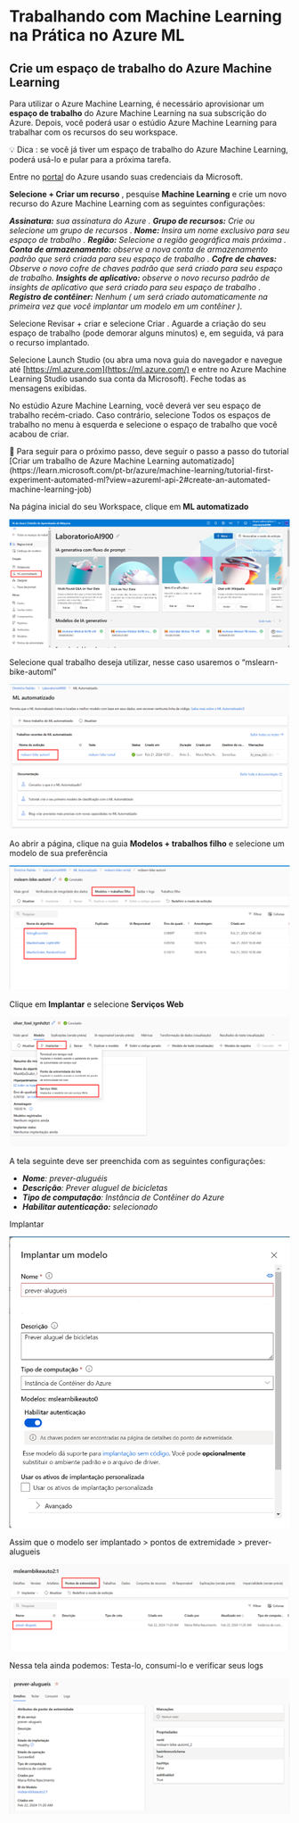 # Trabalhando com Machine Learning na Prática no Azure ML

## Crie um espaço de trabalho do Azure Machine Learning

Para utilizar o Azure Machine Learning, é necessário aprovisionar um **espaço de trabalho** do Azure Machine Learning na sua subscrição do Azure. Depois, você poderá usar o estúdio Azure Machine Learning para trabalhar com os recursos do seu workspace.

<aside>
💡 Dica : se você já tiver um espaço de trabalho do Azure Machine Learning, poderá usá-lo e pular para a próxima tarefa.

</aside>

Entre no [portal](https://portal.azure.com/) do Azure usando  suas credenciais da Microsoft.

**Selecione + Criar um recurso** , pesquise **Machine Learning** e crie um novo recurso do Azure Machine Learning com as seguintes configurações:

***Assinatura:** sua assinatura do Azure .
**Grupo de recursos:** Crie ou selecione um grupo de recursos .
**Nome:** Insira um nome exclusivo para seu espaço de trabalho .
**Região:** Selecione a região geográfica mais próxima .
**Conta de armazenamento:** observe a nova conta de armazenamento padrão que será criada para seu espaço de trabalho .
**Cofre de chaves:** Observe o novo cofre de chaves padrão que será criado para seu espaço de trabalho.
**Insights de aplicativo:** observe o novo recurso padrão de insights de aplicativo que será criado para seu espaço de trabalho .
**Registro de contêiner:** Nenhum ( um será criado automaticamente na primeira vez que você implantar um modelo em um contêiner ).*

Selecione Revisar + criar e selecione Criar . Aguarde a criação do seu espaço de trabalho (pode demorar alguns minutos) e, em seguida, vá para o recurso implantado.

Selecione Launch Studio (ou abra uma nova guia do navegador e navegue até [https://ml.azure.com](https://ml.azure.com/) e entre no Azure Machine Learning Studio usando sua conta da Microsoft). Feche todas as mensagens exibidas.

No estúdio Azure Machine Learning, você deverá ver seu espaço de trabalho recém-criado. Caso contrário, selecione Todos os espaços de trabalho no menu à esquerda e selecione o espaço de trabalho que você acabou de criar.

<aside>
📌 Para seguir para o próximo passo, deve seguir o passo a passo do tutorial [Criar um trabalho de Azure Machine Learning automatizado](https://learn.microsoft.com/pt-br/azure/machine-learning/tutorial-first-experiment-automated-ml?view=azureml-api-2#create-an-automated-machine-learning-job)

</aside>

Na página inicial do seu Workspace, clique em **ML automatizado**

![Untitled](Trabalhando%20com%20Machine%20Learning%20na%20Pra%CC%81tica%20no%20Az%20354904732fb949a9811fea398d62efed/Untitled.png)

Selecione qual trabalho deseja utilizar, nesse caso usaremos o “mslearn-bike-automl”

![Untitled](Trabalhando%20com%20Machine%20Learning%20na%20Pra%CC%81tica%20no%20Az%20354904732fb949a9811fea398d62efed/Untitled%201.png)

Ao abrir a página, clique na guia **Modelos + trabalhos filho** e selecione um modelo de sua preferência

![Untitled](Trabalhando%20com%20Machine%20Learning%20na%20Pra%CC%81tica%20no%20Az%20354904732fb949a9811fea398d62efed/Untitled%202.png)

Clique em **Implantar** e selecione **Serviços Web**

![Untitled](Trabalhando%20com%20Machine%20Learning%20na%20Pra%CC%81tica%20no%20Az%20354904732fb949a9811fea398d62efed/Untitled%203.png)

A tela seguinte deve ser preenchida com as seguintes configurações:

- ***Nome**: prever-aluguéis*
- ***Descrição**: Prever aluguel de bicicletas*
- ***Tipo de computação**: Instância de Contêiner do Azure*
- ***Habilitar autenticação:** selecionado*

Implantar

![Untitled](Trabalhando%20com%20Machine%20Learning%20na%20Pra%CC%81tica%20no%20Az%20354904732fb949a9811fea398d62efed/Untitled%204.png)

Assim que o modelo ser implantado > pontos de extremidade > prever-alugueis

![Untitled](Trabalhando%20com%20Machine%20Learning%20na%20Pra%CC%81tica%20no%20Az%20354904732fb949a9811fea398d62efed/Untitled%205.png)

Nessa tela ainda podemos: Testa-lo, consumi-lo e verificar seus logs

![Untitled](Trabalhando%20com%20Machine%20Learning%20na%20Pra%CC%81tica%20no%20Az%20354904732fb949a9811fea398d62efed/Untitled%206.png)
